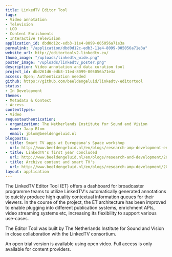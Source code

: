 ```yaml
---
title: LinkedTV Editor Tool
tags:
- Video annotation
- Television
- LOD
- Content Enrichments
- Interactive Television
application_id: dbd0d12c-edb3-11e4-8099-005056a71e3a
permalink: "/application/dbd0d12c-edb3-11e4-8099-005056a71e3a"
website_url: http://editortoolv2.linkedtv.eu/
thumb_image: "/uploads/linkedtv_wide.png"
poster_image: "/uploads/linkedtv_poster.png"
description: Video annotation and data curation tool
project_id: dbd261d6-edb3-11e4-8099-005056a71e3a
access: Open; Authentication needed
github: https://github.com/beeldengeluid/linkedtv-editortool
status:
- In Development
themes:
- Metadata & Context
- Access
contenttypes:
- Video
requestauthentication:
- organization: The Netherlands Institute for Sound and Vision
  name: Jaap Blom
  email: jblom@beeldengeluid.nl
blogposts:
- title: Smart TV apps at Europeana's Space workshop
  url: http://www.beeldengeluid.nl/en/blogs/research-amp-development-en/201503/smart-tv-apps-europeana-space-workshop
- title: LinkedTV's first year concluded
  url: http://www.beeldengeluid.nl/en/blogs/research-and-development/201302/linkedtvs-first-year-concluded
- title: Archive content and smart TV's
  url: http://www.beeldengeluid.nl/en/blogs/research-amp-development/201310/archive-content-and-smart-tvs
layout: application
---
```


The LinkedTV Editor Tool (ET) offers a dashboard for broadcaster programme teams to utilize LinkedTV's automatically generated annotations to quickly produce high quality contextual information queues for their viewers. In the course of the project, the ET architecture has been improved to enable plugging into different publication systems, enrichment APIs, video streaming systems etc, increasing its flexibility to support various use-cases.

The Editor Tool was built by The Netherlands Institute for Sound and Vision in close collaboration with the LinkedTV consortium.

An open trial version is available using open video. Full access is only available for content providers.
